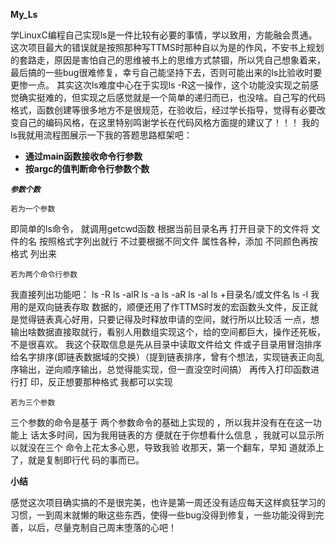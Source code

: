 **My_Ls**



学LinuxC编程自己实现ls是一件比较有必要的事情，学以致用，方能融会贯通。这次项目最大的错误就是按照那种写TTMS时那种自以为是的作风，不安书上规划的套路走，原因是害怕自己的思维被书上的思维方式禁锢，所以凭自己想象着来，最后搞的一些bug很难修复，幸亏自己能坚持下去，否则可能出来的ls比验收时要更惨一点。
其实这次ls难度中心在于实现ls -R这一操作，这个功能没实现之前感觉确实挺难的，但实现之后感觉就是一个简单的递归而已，也没啥。自己写的代码格式，函数创建等很多地方不是很规范，在验收后，经过学长指导，觉得有必要改变自己的编码风格，在这里特别鸣谢学长在代码风格方面提的建议了！！！
我的ls我就用流程图展示一下我的答题思路框架吧：

- **通过main函数接收命令行参数**
- **按argc的值判断命令行参数个数**


 ***`参数个数`***


`若为一个参数`


即简单的ls命令，
就调用getcwd函数
根据当前目录名再
打开目录下的文件将
文件的名
按照格式字列出就行
不过要根据不同文件
属性各种，添加
不同颜色再按格式
列出来

`若为两个命令行参数`


我直接列出功能吧：
ls -R
ls -alR
ls -a
ls -aR
ls -al
ls +目录名/或文件名
ls -l
我用的是双向链表存取
数据的，顺便还用了作TTMS时发的宏函数头文件，反正就是觉得链表真心好用，只要记得及时释放申请的空间，就行所以比较活
一点，想输出啥数据直接取就行，看别人用数组实现这个，给的空间都巨大，操作还死板，不是很喜欢。
我这个获取信息是先从目录中读取文件给文
件或子目录用冒泡排序给名字排序(即链表数据域的交换）（提到链表排序，曾有个想法，实现链表正向乱序输出，逆向顺序输出，总觉得能实现，但一直没空时间搞）
再传入打印函数进行打
印，反正想要那种格式
我都可以实现

`若为三个参数`


三个参数的命令是基于
两个参数命令的基础上实现的
，所以我并没有在在这一功能上
话太多时间，因为我用链表的方
便就在于你想看什么信息
，我就可以显示所以就没在三个
命令上花太多心思，导致我验
收那天，第一个翻车，早知
道就添上了，就是复制即行代
码的事而已。


**小结**

感觉这次项目确实搞的不是很完美，也许是第一周还没有适应每天这样疯狂学习的习惯，一到周末就懒的瞅这些东西，使得一些bug没得到修复，一些功能没得到完善，以后，尽量克制自己周末堕落的心吧！
